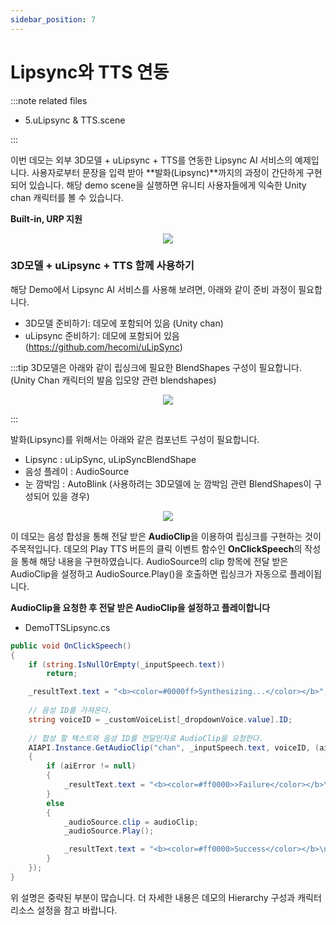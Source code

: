 ```yaml
---
sidebar_position: 7
---
```


# Lipsync와 TTS 연동

:::note related files

- 5.uLipsync & TTS.scene

:::

이번 데모는 외부 3D모델 + uLipsync + TTS를 연동한 Lipsync AI 서비스의 예제입니다. 사용자로부터 문장을 입력 받아 **발화(Lipsync)**까지의 과정이 간단하게 구현되어 있습니다. 해당 demo scene을 실행하면 유니티 사용자들에게 익숙한 Unity chan 캐릭터를 볼 수 있습니다.

**Built-in, URP 지원**

<p align="center">
<img src="/img/aihuman/unity/sampleproject_lipsync_tts.png" style={{zoom: "30%"}} />
</p>

### 3D모델 + uLipsync + TTS 함께 사용하기

해당 Demo에서 Lipsync AI 서비스를 사용해 보려면, 아래와 같이 준비 과정이 필요합니다.

- 3D모델 준비하기: 데모에 포함되어 있음 (Unity chan)
- uLipsync 준비하기: 데모에 포함되어 있음 (https://github.com/hecomi/uLipSync)

:::tip
3D모델은 아래와 같이 립싱크에 필요한 BlendShapes 구성이 필요합니다. (Unity Chan 캐릭터의 발음 입모양 관련 blendshapes)
<p align="center">
<img src="/img/aihuman/unity/sampleproject_blendshapes.png" style={{zoom: "50%"}} />
</p>
:::


발화(Lipsync)를 위해서는 아래와 같은 컴포넌트 구성이 필요합니다.
- Lipsync : uLipSync, uLipSyncBlendShape
- 음성 플레이 : AudioSource
- 눈 깜박임 : AutoBlink (사용하려는 3D모델에 눈 깜박임 관련 BlendShapes이 구성되어 있을 경우)  

<p align="center">
<img src="/img/aihuman/unity/sampleproject_lipsync_inspector.png" style={{zoom: "50%"}} />
</p>

이 데모는 음성 합성을 통해 전달 받은 **AudioClip**을 이용하여 립싱크를 구현하는 것이 주목적입니다. 데모의 Play TTS 버튼의 클릭 이벤트 함수인 **OnClickSpeech**의 작성을 통해 해당 내용을 구현하였습니다. AudioSource의 clip 항목에 전달 받은 AudioClip을 설정하고  AudioSource.Play()을 호출하면 립싱크가 자동으로 플레이됩니다.

**AudioClip을 요청한 후 전달 받은 AudioClip을 설정하고 플레이합니다**

- DemoTTSLipsync.cs

```csharp
public void OnClickSpeech()
{
    if (string.IsNullOrEmpty(_inputSpeech.text))
        return;

    _resultText.text = "<b><color=#0000ff>Synthesizing...</color></b>";
    
    // 음성 ID를 가져온다.
    string voiceID = _customVoiceList[_dropdownVoice.value].ID;
   
    // 합성 할 텍스트와 음성 ID를 전달인자로 AudioClip을 요청한다. 
    AIAPI.Instance.GetAudioClip("chan", _inputSpeech.text, voiceID, (aiName, clipset, aiError, audioClip) =>
    {
        if (aiError != null)
        {
            _resultText.text = "<b><color=#ff0000>>Failure</color></b>\n" + aiError.Description;
        }
        else
        {
            _audioSource.clip = audioClip;
            _audioSource.Play();

            _resultText.text = "<b><color=#ff0000>Success</color></b>\n" + clipset.SpeechText;
        }
    });
}
```

위 설명은 중략된 부분이 많습니다. 더 자세한 내용은 데모의 Hierarchy 구성과 캐릭터 리소스 설정을 참고 바랍니다.
